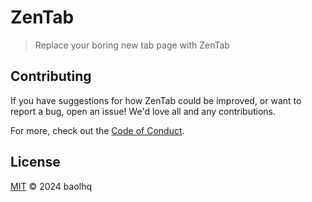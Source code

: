 # ZenTab

> Replace your boring new tab page with ZenTab

## Contributing

If you have suggestions for how ZenTab could be improved, or want to report a bug, open an issue! We'd love all and any contributions.

For more, check out the [Code of Conduct](CODE_OF_CONDUCT.md).

## License

[MIT](LICENSE) © 2024 baolhq
